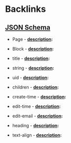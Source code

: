 
# Backlinks
## [JSON Schema](<JSON Schema.md>)
- Page
        - **[description](<description.md>):**

- Block
        - **[description](<description.md>):**

- title
        - **[description](<description.md>):**

- string
        - **[description](<description.md>):**

- uid
        - **[description](<description.md>):**

- children
        - **[description](<description.md>):**

- create-time
        - **[description](<description.md>):**

- edit-time
        - **[description](<description.md>):**

- edit-email
        - **[description](<description.md>):**

- heading
        - **[description](<description.md>):**

- text-align
        - **[description](<description.md>):**

